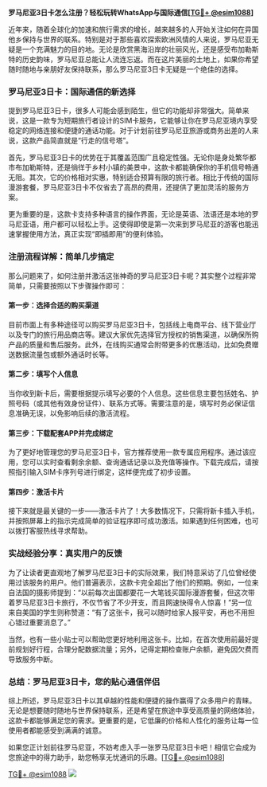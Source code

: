 **罗马尼亚3日卡怎么注册？轻松玩转WhatsApp与国际通信[[TG💪+ @esim1088](https://t.me/s/esim1088)]**

近年来，随着全球化的加速和旅行需求的增长，越来越多的人开始关注如何在异国他乡保持与世界的联系。特别是对于那些喜欢探索欧洲风情的人来说，罗马尼亚无疑是一个充满魅力的目的地。无论是欣赏黑海沿岸的壮丽风光，还是感受布加勒斯特的历史韵味，罗马尼亚总能让人流连忘返。而在这片美丽的土地上，如果你希望随时随地与亲朋好友保持联系，那么罗马尼亚3日卡无疑是一个绝佳的选择。

### 罗马尼亚3日卡：国际通信的新选择

提到罗马尼亚3日卡，很多人可能会感到陌生，但它的功能却非常强大。简单来说，这是一款专为短期旅行者设计的SIM卡服务，它能够让你在罗马尼亚境内享受稳定的网络连接和便捷的通话功能。对于计划前往罗马尼亚旅游或商务出差的人来说，这款产品简直就是“行走的信号塔”。

首先，罗马尼亚3日卡的优势在于其覆盖范围广且稳定性强。无论你是身处繁华都市布加勒斯特，还是徜徉于乡村小镇的美景中，这款卡都能确保你的手机信号畅通无阻。其次，它的价格相对实惠，特别适合预算有限的旅行者。相比于传统的国际漫游套餐，罗马尼亚3日卡不仅省去了高昂的费用，还提供了更加灵活的服务方案。

更为重要的是，这款卡支持多种语言的操作界面，无论是英语、法语还是本地的罗马尼亚语，用户都可以轻松上手。这使得即使是第一次来到罗马尼亚的游客也能迅速掌握使用方法，真正实现“即插即用”的便利体验。

### 注册流程详解：简单几步搞定

那么问题来了，如何注册并激活这张神奇的罗马尼亚3日卡呢？其实整个过程非常简单，只需要按照以下步骤操作即可：

#### 第一步：选择合适的购买渠道
目前市面上有多种途径可以购买罗马尼亚3日卡，包括线上电商平台、线下营业厅以及专门的旅行用品商店等。建议大家优先选择官方授权的销售渠道，以确保所购产品的质量和售后服务。此外，在线购买通常会附带更多的优惠活动，比如免费赠送数据流量包或额外通话时长等。

#### 第二步：填写个人信息
当你收到新卡后，需要根据提示填写必要的个人信息。这些信息主要包括姓名、护照号码（或其他有效身份证件）、联系方式等。需要注意的是，填写时务必保证信息准确无误，以免影响后续的激活流程。

#### 第三步：下载配套APP并完成绑定
为了更好地管理您的罗马尼亚3日卡，官方推荐使用一款专属应用程序。通过该应用，您可以实时查看剩余余额、查询通话记录以及充值等操作。下载完成后，请按照指引输入SIM卡序列号进行绑定，这样便完成了初步设置。

#### 第四步：激活卡片
接下来就是最关键的一步——激活卡片了！大多数情况下，只需将新卡插入手机，并按照屏幕上的指示完成简单的验证程序即可成功激活。如果遇到任何困难，也可以拨打客服热线寻求帮助。

### 实战经验分享：真实用户的反馈

为了让读者更直观地了解罗马尼亚3日卡的实际效果，我们特意采访了几位曾经使用过该服务的用户。他们普遍表示，这款卡完全超出了他们的预期。例如，一位来自法国的摄影师提到：“以前每次出国都要花一大笔钱买国际漫游套餐，但这次带着罗马尼亚3日卡旅行，不仅节省了不少开支，而且网速快得令人惊喜！”另一位来自美国的学生则称赞道：“有了这张卡，我可以随时给家人报平安，再也不用担心错过重要消息了。”

当然，也有一些小贴士可以帮助您更好地利用这张卡。比如，在首次使用前最好提前规划好行程，合理分配数据流量；另外，记得定期检查账户余额，避免因欠费而导致服务中断。

### 总结：罗马尼亚3日卡，您的贴心通信伴侣

综上所述，罗马尼亚3日卡以其卓越的性能和便捷的操作赢得了众多用户的青睐。无论是想要随时随地与世界保持联系，还是希望在旅途中享受高质量的网络体验，这款卡都能够满足您的需求。更重要的是，它低廉的价格和人性化的服务让每一位使用者都能感受到满满的诚意。

如果您正计划前往罗马尼亚，不妨考虑入手一张罗马尼亚3日卡吧！相信它会成为您旅途中的得力助手，助您畅享无忧通讯的乐趣。[[TG💪+ @esim1088](https://t.me/s/esim1088)]

[TG💪+ @esim1088](https://t.me/s/esim1088) ![](https://i.postimg.cc/4NQfJmqS/Snipaste-2025-05-13-00-14-12.png)